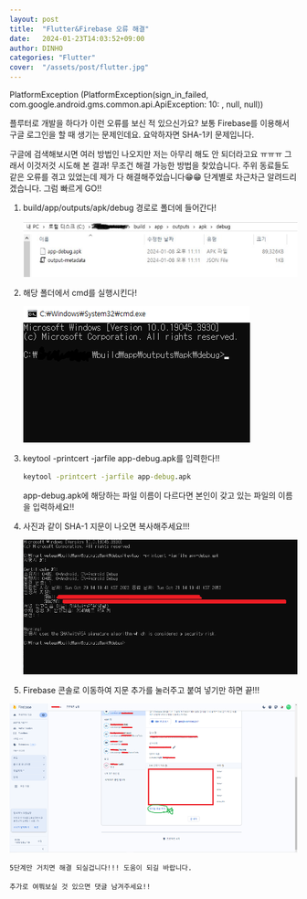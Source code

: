 ```yaml
---
layout: post
title:  "Flutter&Firebase 오류 해결"
date:   2024-01-23T14:03:52+09:00
author: DINHO
categories: "Flutter"
cover:  "/assets/post/flutter.jpg"
---
```


PlatformException (PlatformException(sign_in_failed, com.google.android.gms.common.api.ApiException: 10: , null, null))

플루터로 개발을 하다가 이런 오류를 보신 적 있으신가요? 보통 Firebase를 이용해서 구글 로그인을 할 때 생기는 문제인데요. 요악하자면 SHA-1키 문제입니다. 

구글에 검색해보시면 여러 방법인 나오지만 저는 아무리 해도 안 되더라고요 ㅠㅠㅠ 그래서 이것저것 시도해 본 결과! 무조건 해결 가능한 방법을 찾았습니다. 주위 동료들도 같은 오류를 겪고 있었는데 제가 다 해결해주었습니다😁😁 단계별로 차근차근 알려드리겠습니다. 그럼 빠르게 GO!!

1. build/app/outputs/apk/debug 경로로 폴더에 들어간다!

    <img src="/assets/post/flt.jpg">

2. 해당 폴더에서 cmd를 실행시킨다!

    <img src="/assets/post/fffff.png">

3. keytool -printcert -jarfile app-debug.apk를 입력한다!!

    ```cmd
    keytool -printcert -jarfile app-debug.apk
    ```

    app-debug.apk에 해당하는 파일 이름이 다르다면 본인이 갖고 있는 파일의 이름을 입력하세요!!

4. 사진과 같이 SHA-1 지문이 나오면 복사해주세요!!!

    <img src="/assets/post/debug.png">

5. Firebase 콘솔로 이동하여 지문 추가를 눌러주고 붙여 넣기만 하면 끝!!!

<img src="/assets/post/sha.png">

    5단계만 거치면 해결 되실겁니다!!! 도움이 되길 바랍니다.

    추가로 여쭤보실 것 있으면 댓글 남겨주세요!!